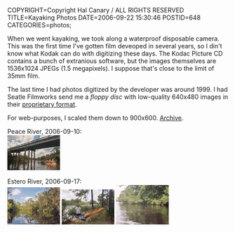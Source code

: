 COPYRIGHT=Copyright Hal Canary / ALL RIGHTS RESERVED
TITLE=Kayaking Photos
DATE=2006-09-22 15:30:46
POSTID=648
CATEGORIES=photos;

When we went kayaking, we took along a waterproof disposable camera. This was the first time I've gotten film deveoped in several years, so I din't know what Kodak can do with digitizing these days. The Kodac Picture CD contains a bunch of extranious software, but the images themselves are 1536x1024 JPEGs (1.5 megapixels). I suppose that's close to the limit of 35mm film.

The last time I had photos digitized by the developer was around 1999. I had Seatle Filmworks send me a _floppy disc_ with low-quality 640x480 images in their [proprietary format](http://www.lipman.org/software/sfw/).

For web-purposes, I scaled them down to 900x600. [Archive](/p/photo-2006-09-17).

Peace River, 2006-09-10:  
[![[Thumb]](/photos/thumb/2006-09-20-Peace_River_017_14a.jpg)](/photos/2006-09-20-Peace_River_017_14a.jpg)

Estero River, 2006-09-17:  
[![[Thumb]](/photos/thumb/2006-09-20-Estero_River_008_5a.jpg)](/photos/2006-09-20-Estero_River_008_5a.jpg) [![[Thumb]](/photos/thumb/2006-09-20-Estero_River_006_3a.jpg)](/photos/2006-09-20-Estero_River_006_3a.jpg) [![[Thumb]](/photos/thumb/2006-09-20-Estero_River_003_0a.jpg)](/photos/2006-09-20-Estero_River_003_0a.jpg)
